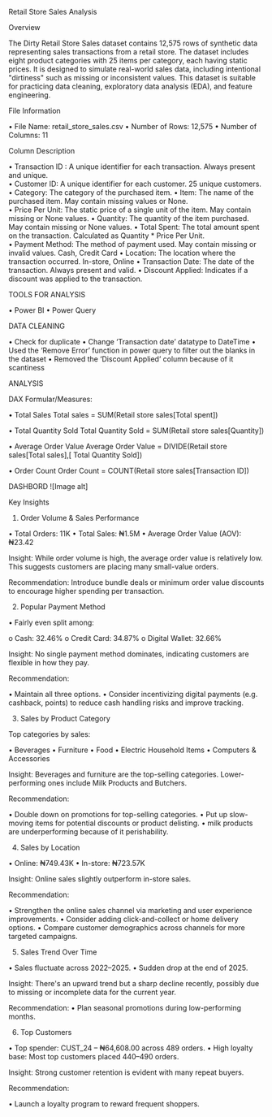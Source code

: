 Retail Store Sales Analysis

Overview

The Dirty Retail Store Sales dataset contains 12,575 rows of synthetic data representing sales transactions from a retail store.
The dataset includes eight product categories with 25 items per category, each having static prices. 
It is designed to simulate real-world sales data, including intentional "dirtiness" such as missing or inconsistent values. 
This dataset is suitable for practicing data cleaning, exploratory data analysis (EDA), and feature engineering.

File Information

•	File Name: retail_store_sales.csv
•	Number of Rows: 12,575
•	Number of Columns: 11

Column Description

•	Transaction ID 	: A unique identifier for each transaction. Always present and unique. 	
•	Customer ID:	A unique identifier for each customer. 25 unique customers. 	
•	Category:	The category of the purchased item.
•	Item:	The name of the purchased item. May contain missing values or None. 	
•	Price Per Unit: 	The static price of a single unit of the item. May contain missing or None values.
•	Quantity:	The quantity of the item purchased. May contain missing or None values. 
•	Total Spent:	The total amount spent on the transaction. Calculated as Quantity * Price Per Unit. 	
•	Payment Method:	The method of payment used. May contain missing or invalid values. 	Cash, Credit Card
•	Location: 	The location where the transaction occurred. In-store, Online
•	Transaction Date:	The date of the transaction. Always present and valid. 
•	Discount Applied: 	Indicates if a discount was applied to the transaction. 

TOOLS FOR ANALYSIS

•	Power BI
•	Power Query

DATA CLEANING

•	Check for duplicate
•	Change ‘Transaction date’ datatype to DateTime
•	Used the ‘Remove Error’ function in power query to filter out the blanks in the dataset
•	Removed the ‘Discount Applied’ column because of it scantiness 

ANALYSIS

DAX Formular/Measures:

•	Total Sales
Total sales = SUM(Retail store sales[Total spent])

•	Total Quantity Sold
	Total Quantity Sold = SUM(Retail store sales[Quantity])

•	Average Order Value
	Average Order Value = DIVIDE(Retail store sales[Total sales],[ Total Quantity Sold])

•	Order Count
Order Count = COUNT(Retail store sales[Transaction ID])

DASHBORD
![Image alt]



 Key Insights

1. Order Volume & Sales Performance

•	Total Orders: 11K
•	Total Sales: ₦1.5M
•	Average Order Value (AOV): ₦23.42

Insight: While order volume is high, the average order value is relatively low. This suggests customers are placing many small-value orders.

Recommendation: Introduce bundle deals or minimum order value discounts to encourage higher spending per transaction.

 2. Popular Payment Method

•	Fairly even split among:

o	Cash: 32.46%
o	Credit Card: 34.87%
o	Digital Wallet: 32.66%

Insight: No single payment method dominates, indicating customers are flexible in how they pay.

Recommendation:

•	Maintain all three options.
•	Consider incentivizing digital payments (e.g. cashback, points) to reduce cash handling risks and improve tracking.

3. Sales by Product Category

Top categories by sales:

•	Beverages
•	Furniture
•	Food
•	Electric Household Items
•	Computers & Accessories

Insight: Beverages and furniture are the top-selling categories. Lower-performing ones include Milk Products and Butchers.

Recommendation:

•	Double down on promotions for top-selling categories.
•	Put up slow-moving items for potential discounts or product delisting.
•	milk products are underperforming because of it perishability.

4. Sales by Location

•	Online: ₦749.43K
•	In-store: ₦723.57K

Insight: Online sales slightly outperform in-store sales.

Recommendation:

•	Strengthen the online sales channel via marketing and user experience improvements.
•	Consider adding click-and-collect or home delivery options.
•	Compare customer demographics across channels for more targeted campaigns.


5. Sales Trend Over Time

•	Sales fluctuate across 2022–2025.
•	Sudden drop at the end of 2025.

Insight: There's an upward trend but a sharp decline recently, possibly due to missing or incomplete data for the current year.

Recommendation:
•	Plan seasonal promotions during low-performing months.


6. Top Customers

•	Top spender: CUST_24 – ₦64,608.00 across 489 orders.
•	High loyalty base: Most top customers placed 440–490 orders.

Insight: Strong customer retention is evident with many repeat buyers.

Recommendation:

•	Launch a loyalty program to reward frequent shoppers.



